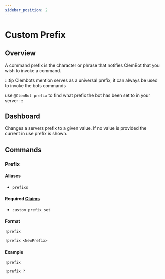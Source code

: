 ```yaml
---
sidebar_position: 2
---
```


# Custom Prefix

## Overview
A command prefix is the character or phrase that notifies ClemBot that you wish to invoke a command.

:::tip
Clembots mention serves as a universal prefix, it can always be used to invoke the bots commands

use `@ClemBot prefix` to find what prefix the bot has been set to in your server
:::

## Dashboard
Changes a servers prefix to a given value. If no value is provided the current in use prefix is shown.

## Commands

### Prefix

#### Aliases
* `prefixs`

#### Required [Claims](./Claims.md)
* `custom_prefix_set`

#### Format
```txt title="View the current prefix"
!prefix 
```

```txt title="Change the current prefix"
!prefix <NewPrefix>
```
#### Example
```
!prefix
```

```
!prefix ?
```